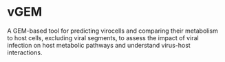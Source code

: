 # vGEM
A GEM-based tool for predicting virocells and comparing their metabolism to host cells, excluding viral segments, to assess the impact of viral infection on host metabolic pathways and understand virus-host interactions.
